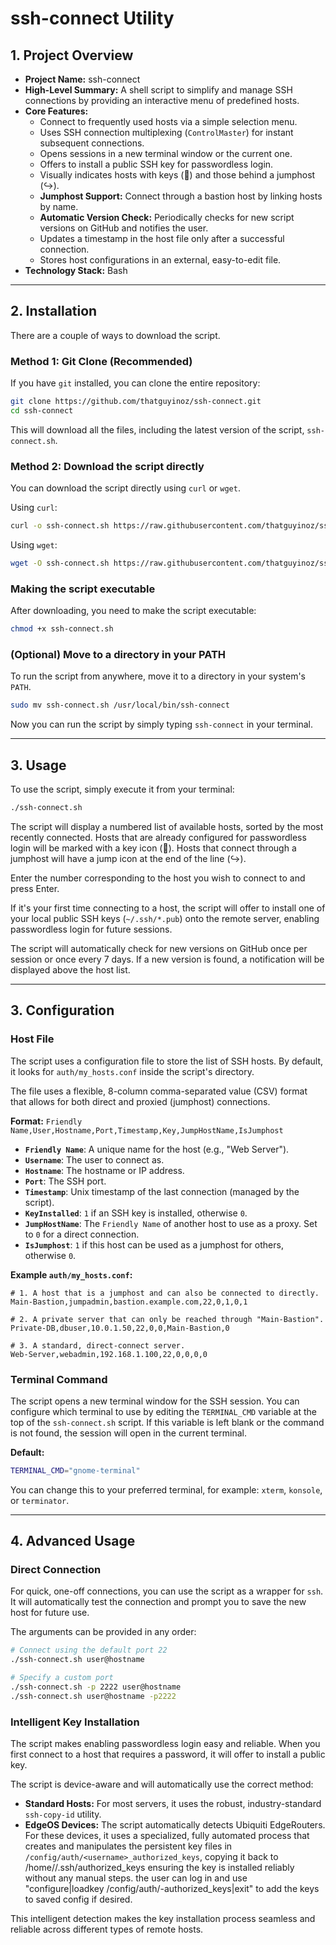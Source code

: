 # ssh-connect Utility

## 1. Project Overview

*   **Project Name:** ssh-connect
*   **High-Level Summary:** A shell script to simplify and manage SSH connections by providing an interactive menu of predefined hosts.
*   **Core Features:**
    *   Connect to frequently used hosts via a simple selection menu.
    *   Uses SSH connection multiplexing (`ControlMaster`) for instant subsequent connections.
    *   Opens sessions in a new terminal window or the current one.
    *   Offers to install a public SSH key for passwordless login.
    *   Visually indicates hosts with keys (🔑) and those behind a jumphost (↪️).
    *   **Jumphost Support:** Connect through a bastion host by linking hosts by name.
    *   **Automatic Version Check:** Periodically checks for new script versions on GitHub and notifies the user.
    *   Updates a timestamp in the host file only after a successful connection.
    *   Stores host configurations in an external, easy-to-edit file.
*   **Technology Stack:** Bash

---

## 2. Installation

There are a couple of ways to download the script.

### Method 1: Git Clone (Recommended)

If you have `git` installed, you can clone the entire repository:

```bash
git clone https://github.com/thatguyinoz/ssh-connect.git
cd ssh-connect
```

This will download all the files, including the latest version of the script, `ssh-connect.sh`.

### Method 2: Download the script directly

You can download the script directly using `curl` or `wget`.

Using `curl`:
```bash
curl -o ssh-connect.sh https://raw.githubusercontent.com/thatguyinoz/ssh_connect/master/scripts/ssh-connect.0.19.sh
```

Using `wget`:
```bash
wget -O ssh-connect.sh https://raw.githubusercontent.com/thatguyinoz/ssh_connect/master/scripts/ssh-connect.0.19.sh
```

### Making the script executable

After downloading, you need to make the script executable:

```bash
chmod +x ssh-connect.sh
```

### (Optional) Move to a directory in your PATH

To run the script from anywhere, move it to a directory in your system's `PATH`.

```bash
sudo mv ssh-connect.sh /usr/local/bin/ssh-connect
```

Now you can run the script by simply typing `ssh-connect` in your terminal.

---

## 3. Usage

To use the script, simply execute it from your terminal:

```bash
./ssh-connect.sh
```

The script will display a numbered list of available hosts, sorted by the most recently connected. Hosts that are already configured for passwordless login will be marked with a key icon (🔑). Hosts that connect through a jumphost will have a jump icon at the end of the line (↪️).

Enter the number corresponding to the host you wish to connect to and press Enter.

If it's your first time connecting to a host, the script will offer to install one of your local public SSH keys (`~/.ssh/*.pub`) onto the remote server, enabling passwordless login for future sessions.

The script will automatically check for new versions on GitHub once per session or once every 7 days. If a new version is found, a notification will be displayed above the host list.

---

## 3. Configuration

### Host File

The script uses a configuration file to store the list of SSH hosts. By default, it looks for `auth/my_hosts.conf` inside the script's directory.

The file uses a flexible, 8-column comma-separated value (CSV) format that allows for both direct and proxied (jumphost) connections.

**Format:**
`Friendly Name,User,Hostname,Port,Timestamp,Key,JumpHostName,IsJumphost`

*   **`Friendly Name`**: A unique name for the host (e.g., "Web Server").
*   **`Username`**: The user to connect as.
*   **`Hostname`**: The hostname or IP address.
*   **`Port`**: The SSH port.
*   **`Timestamp`**: Unix timestamp of the last connection (managed by the script).
*   **`KeyInstalled`**: `1` if an SSH key is installed, otherwise `0`.
*   **`JumpHostName`**: The `Friendly Name` of another host to use as a proxy. Set to `0` for a direct connection.
*   **`IsJumphost`**: `1` if this host can be used as a jumphost for others, otherwise `0`.

**Example `auth/my_hosts.conf`:**
```
# 1. A host that is a jumphost and can also be connected to directly.
Main-Bastion,jumpadmin,bastion.example.com,22,0,1,0,1

# 2. A private server that can only be reached through "Main-Bastion".
Private-DB,dbuser,10.0.1.50,22,0,0,Main-Bastion,0

# 3. A standard, direct-connect server.
Web-Server,webadmin,192.168.1.100,22,0,0,0,0
```

### Terminal Command

The script opens a new terminal window for the SSH session. You can configure which terminal to use by editing the `TERMINAL_CMD` variable at the top of the `ssh-connect.sh` script. If this variable is left blank or the command is not found, the session will open in the current terminal.

**Default:**
```bash
TERMINAL_CMD="gnome-terminal"
```

You can change this to your preferred terminal, for example: `xterm`, `konsole`, or `terminator`.

---

## 4. Advanced Usage

### Direct Connection

For quick, one-off connections, you can use the script as a wrapper for `ssh`. It will automatically test the connection and prompt you to save the new host for future use.

The arguments can be provided in any order:

```bash
# Connect using the default port 22
./ssh-connect.sh user@hostname

# Specify a custom port
./ssh-connect.sh -p 2222 user@hostname
./ssh-connect.sh user@hostname -p2222
```

### Intelligent Key Installation

The script makes enabling passwordless login easy and reliable. When you first connect to a host that requires a password, it will offer to install a public key.

The script is device-aware and will automatically use the correct method:

*   **Standard Hosts:** For most servers, it uses the robust, industry-standard `ssh-copy-id` utility.
*   **EdgeOS Devices:** The script automatically detects Ubiquiti EdgeRouters. For these devices, it uses a specialized, fully automated process that creates and manipulates the persistent key files in `/config/auth/<username>_authorized_keys`, copying it back to /home/<user>/.ssh/authorized_keys ensuring the key is installed reliably without any manual steps. the user can log in and use "configure|loadkey <username> /config/auth/<user>-authorized_keys|exit" to add the keys to saved config if desired.

This intelligent detection makes the key installation process seamless and reliable across different types of remote hosts.
